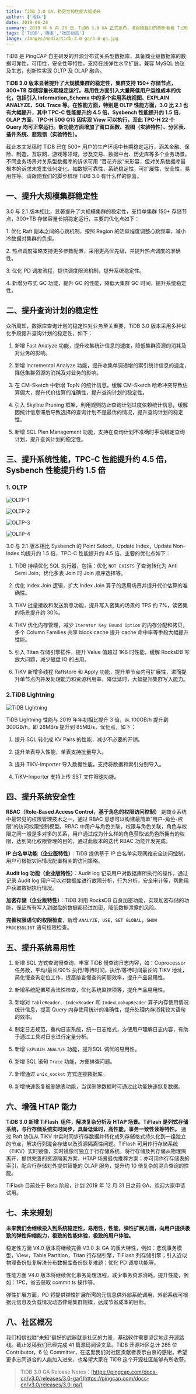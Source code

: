 ```yaml
---
title: TiDB 3.0 GA，稳定性和性能大幅提升
author: ['段兵']
date: 2019-06-28
summary: 2019 年 6 月 28 日，TiDB 3.0 GA 正式发布，请跟随我们的脚步看看 TiDB 3.0 有什么样的惊喜。
tags: ['TiDB','版本','社区动态']
image: /images/media/tidb-3.0-ga/3.0-ga.jpg
---
```


TiDB 是 PingCAP 自主研发的开源分布式关系型数据库，具备商业级数据库的数据可靠性，可用性，安全性等特性，支持在线弹性水平扩展，兼容 MySQL 协议及生态，创新性实现 OLTP 及 OLAP 融合。

**TiDB 3.0 版本显著提升了大规模集群的稳定性，集群支持 150+ 存储节点，300+TB 存储容量长期稳定运行。易用性方面引入大量降低用户运维成本的优化，包括引入 Information_Schema 中的多个实用系统视图、EXPLAIN ANALYZE、SQL Trace 等。在性能方面，特别是 OLTP 性能方面，3.0 比 2.1 也有大幅提升，其中 TPC-C 性能提升约 4.5 倍，Sysbench 性能提升约 1.5 倍，OLAP 方面，TPC-H 50G Q15 因实现 View 可以执行，至此 TPC-H 22 个 Query 均可正常运行。新功能方面增加了窗口函数、视图（实验特性）、分区表、插件系统、悲观锁（实验特性）。**

截止本文发稿时 TiDB 已在 500+ 用户的生产环境中长期稳定运行，涵盖金融、保险、制造，互联网，游戏等领域，涉及交易、数据中台、历史库等多个业务场景。不同业务场景对关系型数据库的诉求可用 “百花齐放”来形容，但对关系数据库最根本的诉求未发生任何变化，如数据可靠性，系统稳定性，可扩展性，安全性，易用性等。请跟随我们的脚步梳理 TiDB 3.0 有什么样的惊喜。

## 一、提升大规模集群稳定性

3.0 与 2.1 版本相比，显著提升了大规模集群的稳定性，支持单集群 150+ 存储节点，300+TB 存储容量长期稳定运行，主要的优化点如下：

1\. 优化 Raft 副本之间的心跳机制，按照 Region 的活跃程度调整心跳频率，减小冷数据对集群的负担。

2\. 热点调度策略支持更多参数配置，采用更高优先级，并提升热点调度的准确性。

3\. 优化 PD 调度流程，提供调度限流机制，提升系统稳定性。

4\. 新增分布式 GC 功能，提升 GC 的性能，降低大集群 GC 时间，提升系统稳定性。

## 二、提升查询计划的稳定性

众所周知，数据库查询计划的稳定性对业务至关重要，TiDB 3.0 版本采用多种优化手段提升查询计划的稳定性，如下：

1. 新增 Fast Analyze 功能，提升收集统计信息的速度，降低集群资源的消耗及对业务的影响。

2. 新增 Incremental Analyze 功能，提升收集单调递增的索引统计信息的速度，降低集群资源的消耗及对业务的影响。

3. 在 CM-Sketch 中新增 TopN 的统计信息，缓解 CM-Sketch 哈希冲突导致估算偏大，提升代价估算的准确性，提升查询计划的稳定性。

4. 引入 Skyline Pruning 框架，利用规则防止查询计划过度依赖统计信息，缓解因统计信息滞后导致选择的查询计划不是最优的情况，提升查询计划的稳定性。

5. 新增 SQL Plan Management 功能，支持在查询计划不准确时手动绑定查询计划，提升查询计划的稳定性。

## 三、提升系统性能，TPC-C 性能提升约 4.5 倍，Sysbench 性能提升约 1.5 倍

### 1. OLTP


![OLTP-1](media/tidb-3.0-ga/1.png)

![OLTP-2](media/tidb-3.0-ga/2.png)

![OLTP-3](media/tidb-3.0-ga/3.png)

![OLTP-4](media/tidb-3.0-ga/4.png)

3.0 与 2.1 版本相比 Sysbench 的 Point Select，Update Index，Update Non-Index 均提升约 1.5 倍，TPC-C 性能提升约 4.5 倍。主要的优化点如下：

1. TiDB 持续优化 SQL 执行器，包括：优化 `NOT EXISTS` 子查询转化为 Anti Semi Join，优化多表 Join 时 Join 顺序选择等。

2. 优化 Index Join 逻辑，扩大 Index Join 算子的适用场景并提升代价估算的准确性。

3. TiKV 批量接收和发送消息功能，提升写入密集的场景的 TPS 约 7%，读密集的场景提升约 30%。

4. TiKV 优化内存管理，减少 `Iterator Key Bound Option` 的内存分配和拷贝，多个 Column Families 共享 block cache 提升 cache 命中率等手段大幅提升性能。

5. 引入 Titan 存储引擎插件，提升 Value 值超过 1KB 时性能，缓解 RocksDB 写放大问题，减少磁盘 IO 的占用。

6. TiKV 新增多线程 Raftstore 和 Apply 功能，提升单节点内可扩展性，进而提升单节点内并发处理能力和资源利用率，降低延时，大幅提升集群写入能力。

### 2.TiDB Lightning

![TiDB Lightning](media/tidb-3.0-ga/5.png)

TiDB Lightning 性能与 2019 年年初相比提升 3 倍，从 100GB/h 提升到 300GB/h，即 28MB/s 提升到 85MB/s，优化点，如下：

1. 提升 SQL 转化成 KV Pairs 的性能，减少不必要的开销。

2. 提升单表导入性能，单表支持批量导入。

3. 提升 TiKV-Importer 导入数据性能，支持将数据和索引分别导入。

4. TiKV-Importer 支持上传 SST 文件限速功能。

## 四、提升系统安全性

**RBAC（Role-Based Access Control，基于角色的权限访问控制）** 是商业系统中最常见的权限管理技术之一，通过 RBAC 思想可以构建最简单“用户-角色-权限”的访问权限控制模型。RBAC 中用户与角色关联，权限与角色关联，角色与权限之间一般是多对多的关系，用户通过成为什么样的角色获取该角色所拥有的权限，达到简化权限管理的目的，通过此版本的迭代 RBAC 功能开发完成。

**IP 白名单功能（企业版特性）**：TiDB 提供基于 IP 白名单实现网络安全访问控制，用户可根据实际情况配置相关的访问策略。

**Audit log 功能（企业版特性）**：Audit log 记录用户对数据库所执行的操作，通过记录 Audit log 用户可以对数据库进行故障分析，行为分析，安全审计等，帮助用户获取数据执行情况。

**加密存储（企业版特性）**：TiDB 利用 RocksDB 自身加密功能，实现加密存储的功能，保证所有写入到磁盘的数据都经过加密，降低数据泄露的风险。

**完善权限语句的权限检查**，新增 `ANALYZE`，`USE`，`SET GLOBAL`，`SHOW PROCESSLIST` 语句权限检查。

## 五、提升系统易用性

1. 新增 SQL 方式查询慢查询，丰富 TiDB 慢查询日志内容，如：Coprocessor 任务数，平均/最长/90% 执行/等待时间，执行/等待时间最长的 TiKV 地址，简化慢查询定位工作，提高排查慢查询问题效率，提升产品易用性。

2. 新增系统配置项合法性检查，优化系统监控项等，提升产品易用性。

3. 新增对 `TableReader`、`IndexReader` 和 `IndexLookupReader` 算子内存使用情况统计信息，提高 Query 内存使用统计的准确性，提升处理内存消耗较大语句的效率。

4. 制定日志规范，重构日志系统，统一日志格式，方便用户理解日志内容，有助于通过工具对日志进行定量分析。

5. 新增 `EXPLAIN ANALYZE` 功能，提升SQL 调优的易用性。

6. 新增 SQL 语句 `Trace` 功能，方便排查问题。

7. 新增通过 `unix_socket` 方式连接数据库。

8. 新增快速恢复被删除表功能，当误删除数据时可通过此功能快速恢复数据。

## 六、增强 HTAP 能力

**TiDB 3.0 新增 TiFlash  组件，解决复杂分析及 HTAP 场景。TiFlash 是列式存储系统，与行存储系统实时同步，具备低延时，高性能，事务一致性读等特性。** 通过 Raft 协议从 TiKV 中实时同步行存数据并转化成列存储格式持久化到一组独立的节点，解决行列混合存储以及资源隔离性问题。TiFlash 可用作行存储系统（TiKV）实时镜像，实时镜像可独立于行存储系统，将行存储及列存储从物理隔离开，提供完善的资源隔离方案，HTAP 场景最优推荐方案；亦可用作行存储表的索引，配合行存储对外提供智能的 OLAP 服务，提升约 10 倍复杂的混合查询的性能。

TiFlash 目前处于 Beta 阶段，计划 2019 年 12 月 31 日之前 GA，欢迎大家申请试用。

## 七、未来规划

**未来我们会继续投入到系统稳定性，易用性，性能，弹性扩展方面，向用户提供极致的弹性伸缩能力，极致的性能体验，极致的用户体验。**

稳定性方面 V4.0 版本将继续完善 V3.0 未 GA 的重大特性，例如：悲观事务模型，View，Table Partition，Titan 行存储引擎，TiFlash 列存储引擎；引入近似物理备份恢复解决分布数据库备份恢复难题；优化 PD 调度功能等。

性能方面 V4.0 版本将继续优化事务处理流程，减少事务资源消耗，提升性能，例如：1PC，省去获取 commit ts 操作等。

弹性扩展方面，PD 将提供弹性扩展所需的元信息供外部系统调用，外部系统可根据元信息及负载情况动态伸缩集群规模，达成节省成本的目标。

## 八、社区概况

我们相信战胜“未知”最好的武器就是社区的力量，基础软件需要坚定地走开源路线。截止发稿我们已经完成 41 篇源码阅读文章。TiDB 开源社区总计 265 位 Contributor，6 位 Committer，在这里我们对社区贡献者表示由衷的感谢，希望更多志同道合的人能加入进来，也希望大家在 TiDB 这个开源社区能够有所收获。

>TiDB 3.0 GA Release Notes：[https://pingcap.com/docs-cn/v3.0/releases/3.0-ga/](https://pingcap.com/docs-cn/v3.0/releases/3.0-ga/)

